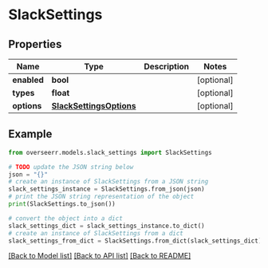 # SlackSettings


## Properties

Name | Type | Description | Notes
------------ | ------------- | ------------- | -------------
**enabled** | **bool** |  | [optional] 
**types** | **float** |  | [optional] 
**options** | [**SlackSettingsOptions**](SlackSettingsOptions.md) |  | [optional] 

## Example

```python
from overseerr.models.slack_settings import SlackSettings

# TODO update the JSON string below
json = "{}"
# create an instance of SlackSettings from a JSON string
slack_settings_instance = SlackSettings.from_json(json)
# print the JSON string representation of the object
print(SlackSettings.to_json())

# convert the object into a dict
slack_settings_dict = slack_settings_instance.to_dict()
# create an instance of SlackSettings from a dict
slack_settings_from_dict = SlackSettings.from_dict(slack_settings_dict)
```
[[Back to Model list]](../README.md#documentation-for-models) [[Back to API list]](../README.md#documentation-for-api-endpoints) [[Back to README]](../README.md)


